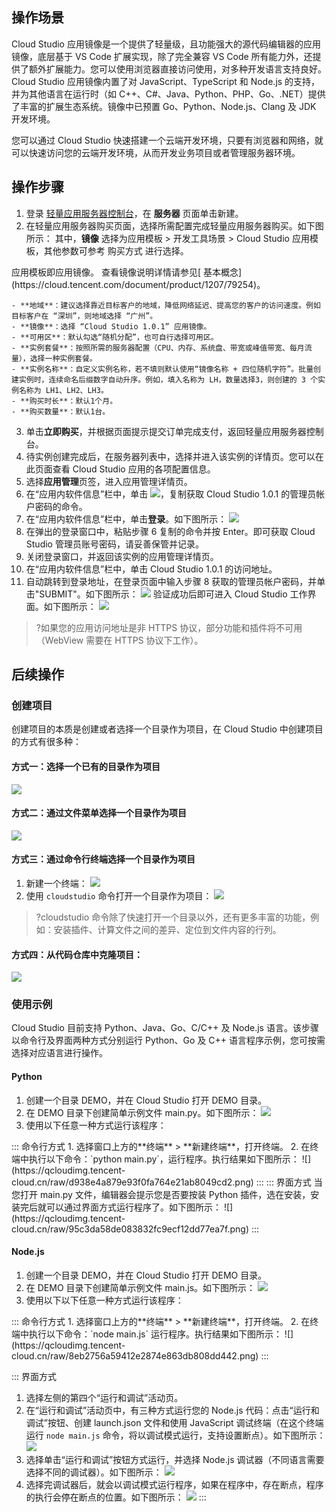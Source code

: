 
## 操作场景
Cloud Studio 应用镜像是一个提供了轻量级，且功能强大的源代码编辑器的应用镜像，底层基于 VS Code 扩展实现，除了完全兼容 VS Code 所有能力外，还提供了额外扩展能力。您可以使用浏览器直接访问使用，对多种开发语言支持良好。Cloud Studio 应用镜像内置了对 JavaScript、TypeScript 和 Node.js 的支持，并为其他语言在运行时（如 C++、C#、Java、Python、PHP、Go、.NET）提供了丰富的扩展生态系统。镜像中已预置 Go、Python、Node.js、Clang 及 JDK 开发环境。

您可以通过 Cloud Studio 快速搭建一个云端开发环境，只要有浏览器和网络，就可以快速访问您的云端开发环境，从而开发业务项目或者管理服务器环境。


## 操作步骤
1. 登录 [轻量应用服务器控制台](https://console.cloud.tencent.com/lighthouse/instance/index)，在 **服务器** 页面单击新建。
2. 在轻量应用服务器购买页面，选择所需配置完成轻量应用服务器购买。如下图所示：
  其中，**镜像** 选择为应用模板 > 开发工具场景 > Cloud Studio 应用模板，其他参数可参考 购买方式 进行选择。
<dx-alert infotype="explain" title="">
应用模板即应用镜像。
查看镜像说明详情请参见[ 基本概念](https://cloud.tencent.com/document/product/1207/79254)。
</dx-alert>

	- **地域**：建议选择靠近目标客户的地域，降低网络延迟、提高您的客户的访问速度。例如目标客户在 “深圳”，则地域选择 “广州”。
	- **镜像**：选择 “Cloud Studio 1.0.1” 应用镜像。
	- **可用区**：默认勾选“随机分配”，也可自行选择可用区。
	- **实例套餐**：按照所需的服务器配置（CPU、内存、系统盘、带宽或峰值带宽、每月流量），选择一种实例套餐。
	- **实例名称**：自定义实例名称，若不填则默认使用“镜像名称 + 四位随机字符”。批量创建实例时，连续命名后缀数字自动升序。例如，填入名称为 LH，数量选择3，则创建的 3 个实例名称为 LH1、LH2、LH3。
	- **购买时长**：默认1个月。
	- **购买数量**：默认1台。
3. 单击**立即购买**，并根据页面提示提交订单完成支付，返回轻量应用服务器控制台。
4. 待实例创建完成后，在服务器列表中，选择并进入该实例的详情页。您可以在此页面查看 Cloud Studio 应用的各项配置信息。
5. 选择**应用管理**页签，进入应用管理详情页。
6. 在“应用内软件信息”栏中，单击 ![](https://qcloudimg.tencent-cloud.cn/raw/b3dddaaafdaa1ede470b557a90433121.png)，复制获取 Cloud Studio 1.0.1 的管理员帐户密码的命令。
7. 在“应用内软件信息”栏中，单击**登录**。如下图所示：
![](https://qcloudimg.tencent-cloud.cn/raw/b2e1b14cd007e7842513d0366ee551c7.png)
8. 在弹出的登录窗口中，粘贴步骤 6 复制的命令并按 Enter。即可获取 Cloud Studio 管理员账号密码，请妥善保管并记录。
9. 关闭登录窗口，并返回该实例的应用管理详情页。
10. 在“应用内软件信息”栏中，单击 Cloud Studio 1.0.1 的访问地址。
11. 自动跳转到登录地址，在登录页面中输入步骤 8 获取的管理员帐户密码，并单击"SUBMIT"。如下图所示：
![](https://qcloudimg.tencent-cloud.cn/raw/d297adc941033b22f44174e85e0a49da.png)
验证成功后即可进入 Cloud Studio 工作界面。如下图所示：
![](https://qcloudimg.tencent-cloud.cn/raw/6f65614ae8dcb63835d665b64b56632d.png)
>?如果您的应用访问地址是非 HTTPS 协议，部分功能和插件将不可用（WebView 需要在 HTTPS 协议下工作）。



## 后续操作
### 创建项目
创建项目的本质是创建或者选择一个目录作为项目，在 Cloud Studio 中创建项目的方式有很多种：

#### 方式一：选择一个已有的目录作为项目
![](https://qcloudimg.tencent-cloud.cn/raw/2ab259921e06d7aad4c06097615a05d1.png)

#### 方式二：通过文件菜单选择一个目录作为项目
![](https://qcloudimg.tencent-cloud.cn/raw/aba42efb3e98fc26fba6fd1ed2aa935e.png)

#### 方式三：通过命令行终端选择一个目录作为项目
1. 新建一个终端：
![](https://qcloudimg.tencent-cloud.cn/raw/b3fcf5467d9d753b678018d64e26a3ba.png)
2. 使用 `cloudstudio` 命令打开一个目录作为项目：
![](https://qcloudimg.tencent-cloud.cn/raw/b05a1aeaeed1dd5ab2e2590b5dba2cfe.png)
>?cloudstudio 命令除了快速打开一个目录以外，还有更多丰富的功能，例如：安装插件、计算文件之间的差异、定位到文件内容的行列。

#### 方式四：从代码仓库中克隆项目：
![](https://qcloudimg.tencent-cloud.cn/raw/e9946f7f786cf8b2418fcf2cc48c5957.png)



### 使用示例
Cloud Studio 目前支持 Python、Java、Go、C/C++ 及 Node.js 语言。该步骤以命令行及界面两种方式分别运行 Python、Go 及 C++ 语言程序示例，您可按需选择对应语言进行操作。

#### Python

1. 创建一个目录 DEMO，并在 Cloud Studio 打开 DEMO 目录。
2. 在 DEMO 目录下创建简单示例文件 main.py。如下图所示：
![](https://qcloudimg.tencent-cloud.cn/raw/71aefbf09c1298a48021908c4f0ede8c.png)
3. 使用以下任意一种方式运行该程序：
<dx-tabs>
::: 命令行方式
1. 选择窗口上方的**终端** > **新建终端**，打开终端。
2. 在终端中执行以下命令：`python main.py`，运行程序。执行结果如下图所示：
![](https://qcloudimg.tencent-cloud.cn/raw/d938e4a879e93f0fa764e21ab8049cd2.png)
:::
::: 界面方式
当您打开 main.py 文件，编辑器会提示您是否要按装 Python 插件，选在安装，安装完后就可以通过界面方式运行程序了。如下图所示：
![](https://qcloudimg.tencent-cloud.cn/raw/95c3da58de083832fc9ecf12dd77ea7f.png)
:::
</dx-tabs>


#### Node.js

1. 创建一个目录 DEMO，并在 Cloud Studio 打开 DEMO 目录。
2. 在 DEMO 目录下创建简单示例文件 main.js。如下图所示：
![](https://qcloudimg.tencent-cloud.cn/raw/fe2c7c63e4f4ee982d219b455214cdd6.png)
3. 使用以下以下任意一种方式运行该程序：
<dx-tabs>
::: 命令行方式
1. 选择窗口上方的**终端** > **新建终端**，打开终端。
2. 在终端中执行以下命令：`node main.js` 运行程序。执行结果如下图所示：
![](https://qcloudimg.tencent-cloud.cn/raw/8eb2756a59412e2874e863db808dd442.png)
:::

::: 界面方式
1. 选择左侧的第四个“运行和调试”活动页。
2. 在“运行和调试”活动页中，有三种方式运行您的 Node.js 代码：点击“运行和调试”按钮、创建 launch.json 文件和使用 JavaScript 调试终端（在这个终端运行 `node main.js` 命令，将以调试模式运行，支持设置断点）。如下图所示：
![](https://qcloudimg.tencent-cloud.cn/raw/6de330d5d8c39d67134cd9c75e9e9598.png)
3. 选择单击“运行和调试”按钮方式运行，并选择 Node.js 调试器（不同语言需要选择不同的调试器）。如下图所示：
![](https://qcloudimg.tencent-cloud.cn/raw/f990374646f7830a06d7e734054380ef.png)
4. 选择完调试器后，就会以调试模式运行程序，如果在程序中，存在断点，程序的执行会停在断点的位置。如下图所示：
![](https://qcloudimg.tencent-cloud.cn/raw/912b5ece652e18efe1441ac90584f056.png)
:::
</dx-tabs>


  

